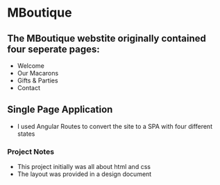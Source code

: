 # MBoutique

## The MBoutique webstite originally contained four seperate pages:
  * Welcome
  * Our Macarons
  * Gifts & Parties
  * Contact

## Single Page Application
  * I used Angular Routes to convert the site to a SPA with four different states

### Project Notes
  * This project initially was all about html and css
  * The layout was provided in a design document
